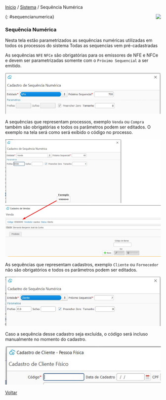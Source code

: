 [Início](index.md) / [Sistema](sistema.md) / Sequência Numérica



<a href="http://docs.continentenuvem.com.br/dicas.html#dicas"><img align="right" src="http://docs.continentenuvem.com.br/images/dicas.png"></a>



{: #sequencianumerica}

### Sequência Numérica

Nesta tela estão parametrizados as sequências numéricas utilizadas em todos os processos do sistema Todas as sequencias vem pré-cadastradas 

As sequências `NFE` `NFCe` são obrigatórias para os emissores de NFE e NFCe e devem ser parametrizadas somente com o `Próximo Sequencial` a ser emitido.

![](images/sequencia_numerica_nfe.jpg)



A sequências que representam processos, exemplo `Venda` ou `Compra` também são obrigatórias e todos os parâmetros podem ser editados. O exemplo na tela será como será exibido o código no processo.

![](images/Sequencia_numerica_processo_venda.jpg)



As sequências que representam  cadastros, exemplo `Cliente` ou `Fornecedor` não são obrigatórios e todos os parâmetros podem ser editados.

![](images/sequencia_numerica_cliente.jpg)



Caso a sequência desse cadastro seja excluída, o código será incluso manualmente no momento do cadastro.

![](images/Sequencia_numerica_cadastro_cliente.jpg) 





[Voltar](sistema.md)

